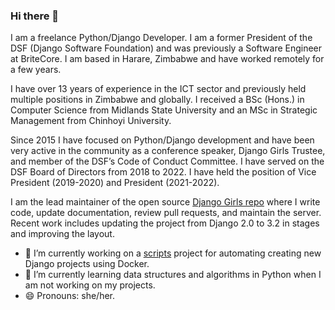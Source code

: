 ### Hi there 👋

I am a freelance Python/Django Developer. I am a former President of the DSF (Django Software Foundation) and was previously a Software Engineer at BriteCore. I am based in Harare, Zimbabwe and have worked remotely for a few years.

I have over 13 years of experience in the ICT sector and previously held multiple positions in Zimbabwe and globally. I received a BSc (Hons.) in Computer Science from Midlands State University and an MSc in Strategic Management from Chinhoyi University.

Since 2015 I have focused on Python/Django development and have been very active in the community as a conference speaker, Django Girls Trustee, and member of the DSF’s Code of Conduct Committee. I have served on the DSF Board of Directors from 2018 to 2022. I have held the position of Vice President (2019-2020) and President (2021-2022).

I am the lead maintainer of the open source [Django Girls repo](https://github.com/DjangoGirls/djangogirls) where I write code, update documentation, review pull requests, and maintain the server. Recent work includes updating the project from Django 2.0 to 3.2 in stages and improving the layout.


- 🔭 I’m currently working on a [scripts](https://github.com/amakarudze/scripts) project for automating creating new Django projects using Docker.
- 🌱 I’m currently learning data structures and algorithms in Python when I am not working on my projects.
- 😄 Pronouns: she/her.

<!--
**amakarudze/amakarudze** is a ✨ _special_ ✨ repository because its `README.md` (this file) appears on your GitHub profile. 

Here are some ideas to get you started:

- 🔭 I’m currently working on ...
- 🌱 I’m currently learning ...
- 👯 I’m looking to collaborate on ...
- 🤔 I’m looking for help with ...
- 💬 Ask me about ...
- 📫 How to reach me: ...
- 😄 Pronouns: ...
- ⚡ Fun fact: ...
-->

